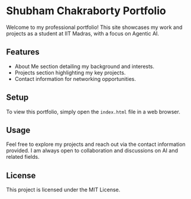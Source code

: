 # Shubham Chakraborty Portfolio

Welcome to my professional portfolio! This site showcases my work and projects as a student at IIT Madras, with a focus on Agentic AI.

## Features
- About Me section detailing my background and interests.
- Projects section highlighting my key projects.
- Contact information for networking opportunities.

## Setup
To view this portfolio, simply open the `index.html` file in a web browser.

## Usage
Feel free to explore my projects and reach out via the contact information provided. I am always open to collaboration and discussions on AI and related fields.

## License
This project is licensed under the MIT License.